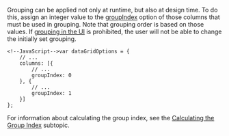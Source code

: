 Grouping can be applied not only at runtime, but also at design time. To do this, assign an integer value to the [groupIndex](/api-reference/10%20UI%20Widgets/dxDataGrid/1%20Configuration/columns/groupIndex.md '/Documentation/ApiReference/UI_Widgets/dxDataGrid/Configuration/columns/#groupIndex') option of those columns that must be used in grouping. Note that grouping order is based on those values. If [grouping in the UI](/concepts/10%20UI%20Widgets/70%20Data%20Grid/040%20Grouping/020%20Grouping%20in%20UI.md '/Documentation/Guide/UI_Widgets/Data_Grid/Grouping/#Grouping_in_UI') is prohibited, the user will not be able to change the initially set grouping.

    <!--JavaScript-->var dataGridOptions = {
        // ...
        columns: [{
            // ...
            groupIndex: 0
        }, {
            // ...
            groupIndex: 1
        }]
    };

For information about calculating the group index, see the [Calculating the Group Index](/concepts/10%20UI%20Widgets/70%20Data%20Grid/040%20Grouping/040%20Calculating%20the%20Group%20Index.md '/Documentation/Guide/UI_Widgets/Data_Grid/Grouping/#Calculating_the_Group_Index') subtopic.